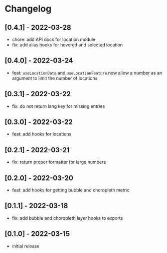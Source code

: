 # Changelog

## [0.4.1] - 2022-03-28

- chore: add API docs for location module
- fix: add alias hooks for hovered and selected location

## [0.4.0] - 2022-03-24

- feat: `useLocationData` and `useLocationFeature` now allow a number as an argument to limit the number of locations

## [0.3.1] - 2022-03-22

- fix: do not return lang key for missing entries

## [0.3.0] - 2022-03-22

- feat: add hooks for locations

## [0.2.1] - 2022-03-21

- fix: return proper formatter for large numbers

## [0.2.0] - 2022-03-20

- feat: add hooks for getting bubble and choropleth metric

## [0.1.1] - 2022-03-18

- fix: add bubble and choropleth layer hooks to exports

## [0.1.0] - 2022-03-15

- initial release
